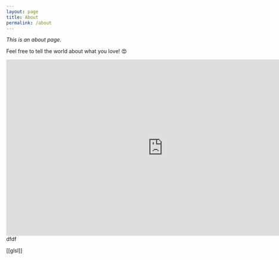 ```yaml
---
layout: page
title: About
permalink: /about
---
```


*This is an about page.*

Feel free to tell the world about what you love! 😍


<iframe width="840" height="473" src="https://www.youtube.com/embed/IQf-vtIC-Uc" title="YouTube video player" frameborder="0" allow="accelerometer; autoplay; clipboard-write; encrypted-media; gyroscope; picture-in-picture" allowfullscreen></iframe>
dfdf

[[glsl]]